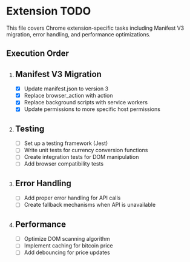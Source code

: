 # Extension TODO

This file covers Chrome extension-specific tasks including Manifest V3 migration, error handling, and performance optimizations.

## Execution Order

1. ## Manifest V3 Migration
   - [x] Update manifest.json to version 3
   - [x] Replace browser_action with action
   - [x] Replace background scripts with service workers
   - [x] Update permissions to more specific host permissions

2. ## Testing
   - [ ] Set up a testing framework (Jest)
   - [ ] Write unit tests for currency conversion functions
   - [ ] Create integration tests for DOM manipulation
   - [ ] Add browser compatibility tests

3. ## Error Handling
   - [ ] Add proper error handling for API calls
   - [ ] Create fallback mechanisms when API is unavailable

4. ## Performance
   - [ ] Optimize DOM scanning algorithm
   - [ ] Implement caching for bitcoin price
   - [ ] Add debouncing for price updates